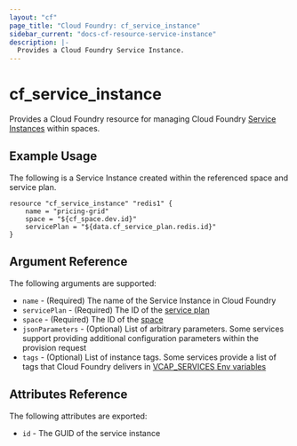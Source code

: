 ```yaml
---
layout: "cf"
page_title: "Cloud Foundry: cf_service_instance"
sidebar_current: "docs-cf-resource-service-instance"
description: |-
  Provides a Cloud Foundry Service Instance.
---
```


# cf\_service_instance

Provides a Cloud Foundry resource for managing Cloud Foundry [Service Instances](https://docs.cloudfoundry.org/devguide/services/) within spaces.

## Example Usage

The following is a Service Instance created within the referenced space and service plan. 

```
resource "cf_service_instance" "redis1" {
	name = "pricing-grid"
    space = "${cf_space.dev.id}"
    servicePlan = "${data.cf_service_plan.redis.id}"
}
```

## Argument Reference

The following arguments are supported:

* `name` - (Required) The name of the Service Instance in Cloud Foundry
* `servicePlan` - (Required) The ID of the [service plan](/docs/providers/cloudfoundry/d/service_plan.html)
* `space` - (Required) The ID of the [space](/docs/providers/cloudfoundry/r/space.html) 
* `jsonParameters` - (Optional) List of arbitrary parameters. Some services support providing additional configuration parameters within the provision request
* `tags` - (Optional) List of instance tags. Some services provide a list of tags that Cloud Foundry delivers in [VCAP_SERVICES Env variables](https://docs.cloudfoundry.org/devguide/deploy-apps/environment-variable.html#VCAP-SERVICES)

## Attributes Reference

The following attributes are exported:

* `id` - The GUID of the service instance